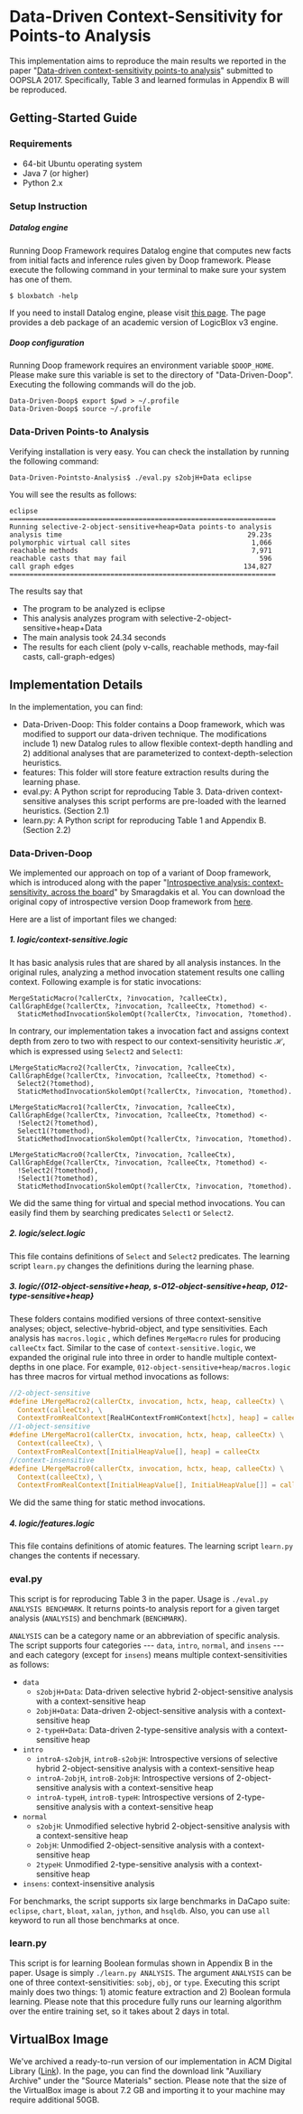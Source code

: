 # Data-Driven Context-Sensitivity for Points-to Analysis

This implementation aims to reproduce the main results we reported in the paper "[Data-driven context-sensitivity points-to analysis](https://dl.acm.org/citation.cfm?doid=3152284.3133924)" submitted to OOPSLA 2017. Specifically, Table 3 and learned formulas in Appendix B will be reproduced.

## Getting-Started Guide

### Requirements

- 64-bit Ubuntu operating system
- Java 7 (or higher) 
- Python 2.x

### Setup Instruction

##### Datalog engine

Running Doop Framework requires Datalog engine that computes new facts from initial facts and inference rules given by Doop framework. Please execute the following command in your terminal to make sure your system has one of them.

```
$ bloxbatch -help
```

If you need to install Datalog engine, please visit [this page](http://snf-705535.vm.okeanos.grnet.gr/agreement.html). The page provides a deb package of an academic version of LogicBlox v3 engine.

##### Doop configuration

Running Doop framework requires an environment variable `$DOOP_HOME`. Please make sure this variable is set to the directory of "Data-Driven-Doop". Executing the following commands will do the job.

```
Data-Driven-Doop$ export $pwd > ~/.profile
Data-Driven-Doop$ source ~/.profile
```



### Data-Driven Points-to Analysis

Verifying installation is very easy. You can check the installation by running the following command:

```
Data-Driven-Pointsto-Analysis$ ./eval.py s2objH+Data eclipse
```

You will see the results as follows:
```
eclipse
==================================================================
Running selective-2-object-sensitive+heap+Data points-to analysis
analysis time                                              29.23s
polymorphic virtual call sites                              1,066
reachable methods                                           7,971
reachable casts that may fail                                 596
call graph edges                                          134,827
==================================================================
```

The results say that

- The program to be analyzed is eclipse
- This analysis analyzes program with selective-2-object-sensitive+heap+Data
- The main analysis took 24.34 seconds
- The results for each client (poly v-calls, reachable methods, may-fail casts, call-graph-edges)



## Implementation Details

In the implementation, you can find:

- Data-Driven-Doop: This folder contains a Doop framework, which was modified to support our data-driven technique. The modifications include 1) new Datalog rules to allow flexible context-depth handling and 2) additional analyses that are parameterized to context-depth-selection heuristics.
- features: This folder will store feature extraction results during the learning phase.
- eval.py: A Python script for reproducing Table 3. Data-driven context-sensitive analyses this script performs are pre-loaded with the learned heuristics. (Section 2.1)
- learn.py: A Python script for reproducing Table 1 and Appendix B. (Section 2.2)

### Data-Driven-Doop

We implemented our approach on top of a variant of Doop framework, which is introduced along with the paper "[Introspective analysis: context-sensitivity, across the board](https://dl.acm.org/citation.cfm?id=2594320)" by Smaragdakis et al. You can download the original copy of introspective version Doop framework from [here](https://yanniss.github.io/).

Here are a list of important files we changed:

##### 1. logic/context-sensitive.logic

It has basic analysis rules that are shared by all analysis instances. In the original rules, analyzing a method invocation statement results one calling context. Following example is for static invocations:

```
MergeStaticMacro(?callerCtx, ?invocation, ?calleeCtx),
CallGraphEdge(?callerCtx, ?invocation, ?calleeCtx, ?tomethod) <-
  StaticMethodInvocationSkolemOpt(?callerCtx, ?invocation, ?tomethod).
```

In contrary, our implementation takes a invocation fact and assigns context depth from zero to two with respect to our context-sensitivity heuristic $\mathcal{H}$, which is expressed using `Select2` and `Select1`:

```
LMergeStaticMacro2(?callerCtx, ?invocation, ?calleeCtx),
CallGraphEdge(?callerCtx, ?invocation, ?calleeCtx, ?tomethod) <-
  Select2(?tomethod),
  StaticMethodInvocationSkolemOpt(?callerCtx, ?invocation, ?tomethod).

LMergeStaticMacro1(?callerCtx, ?invocation, ?calleeCtx),
CallGraphEdge(?callerCtx, ?invocation, ?calleeCtx, ?tomethod) <-
  !Select2(?tomethod),
  Select1(?tomethod),
  StaticMethodInvocationSkolemOpt(?callerCtx, ?invocation, ?tomethod).

LMergeStaticMacro0(?callerCtx, ?invocation, ?calleeCtx),
CallGraphEdge(?callerCtx, ?invocation, ?calleeCtx, ?tomethod) <-
  !Select2(?tomethod),
  !Select1(?tomethod),
  StaticMethodInvocationSkolemOpt(?callerCtx, ?invocation, ?tomethod).
```

We did the same thing for virtual and special method invocations. You can easily find them by searching predicates `Select1` or `Select2`.

##### 2. logic/select.logic

This file contains definitions of `Select` and `Select2` predicates. The learning script `learn.py` changes the definitions during the learning phase.

##### 3. logic/{012-object-sensitive+heap, s-012-object-sensitive+heap, 012-type-sensitive+heap}

These folders contains modified versions of three context-sensitive analyses; object, selective-hybrid-object, and type sensitivities. Each analysis has `macros.logic` , which defines `MergeMacro` rules for producing `calleeCtx` fact. Similar to the case of `context-sensitive.logic`, we expanded the original rule into three in order to handle multiple context-depths in one place. For example, `012-object-sensitive+heap/macros.logic` has three macros for virtual method invocations as follows:

```c
//2-object-sensitive
#define LMergeMacro2(callerCtx, invocation, hctx, heap, calleeCtx) \
  Context(calleeCtx), \
  ContextFromRealContext[RealHContextFromHContext[hctx], heap] = calleeCtx
//1-object-sensitive
#define LMergeMacro1(callerCtx, invocation, hctx, heap, calleeCtx) \
  Context(calleeCtx), \
  ContextFromRealContext[InitialHeapValue[], heap] = calleeCtx
//context-insensitive
#define LMergeMacro0(callerCtx, invocation, hctx, heap, calleeCtx) \
  Context(calleeCtx), \
  ContextFromRealContext[InitialHeapValue[], InitialHeapValue[]] = calleeCtx
```

We did the same thing for static method invocations.

##### 4. logic/features.logic

This file contains definitions of atomic features. The learning script `learn.py` changes the contents if necessary.

### eval.py

This script is for reproducing Table 3 in the paper. Usage is `./eval.py ANALYSIS BENCHMARK`. It returns points-to analysis report for a given target analysis (`ANALYSIS`) and benchmark (`BENCHMARK`).

`ANALYSIS` can be a category name or an abbreviation of specific analysis. The script supports four categories --- `data`, `intro`, `normal`, and `insens` --- and each category (except for `insens`) means multiple context-sensitivities as follows:

- `data`
  - `s2objH+Data`: Data-driven selective hybrid 2-object-sensitive analysis with a context-sensitive heap
  - `2objH+Data`: Data-driven 2-object-sensitive analysis with a context-sensitive heap
  - `2-typeH+Data`: Data-driven 2-type-sensitive analysis with a context-sensitive heap
- `intro`
  - `introA-s2objH`, `introB-s2objH`: Introspective versions of selective hybrid 2-object-sensitive analysis with a context-sensitive heap
  - `introA-2objH`, `introB-2objH`:  Introspective versions of 2-object-sensitive analysis with a context-sensitive heap
  - `introA-typeH`, `introB-typeH`: Introspective versions of 2-type-sensitive analysis with a context-sensitive heap
- `normal`
  - `s2objH`: Unmodified selective hybrid 2-object-sensitive analysis with a context-sensitive heap
  - `2objH`: Unmodified 2-object-sensitive analysis with a context-sensitive heap
  - `2typeH`: Unmodified 2-type-sensitive analysis with a context-sensitive heap
- `insens`: context-insensitive analysis

For benchmarks, the script supports six large benchmarks in DaCapo suite: `eclipse`, `chart`, `bloat`, `xalan`, `jython`, and `hsqldb`. Also, you can use `all` keyword to run all those benchmarks at once.

### learn.py

This script is for learning Boolean formulas shown in Appendix B in the paper. Usage is simply `./learn.py ANALYSIS`. The argument `ANALYSIS` can be one of three context-sensitivities: `sobj`, `obj`, or `type`. Executing this script mainly does two things: 1) atomic feature extraction and 2) Boolean formula learning. Please note that this procedure fully runs our learning algorithm over the entire training set, so it takes about 2 days in total.



## VirtualBox Image

We've archived a ready-to-run version of our implementation in ACM Digital Library ([Link](https://dl.acm.org/citation.cfm?doid=3152284.3133924)). In the page, you can find the download link "Auxiliary Archive" under the "Source Materials" section. Please note that the size of the VirtualBox image is about 7.2 GB and importing it to your machine may require additional 50GB. 
